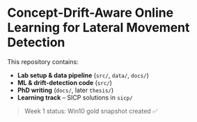 # Concept-Drift-Aware Online Learning for Lateral Movement Detection

This repository contains:
* **Lab setup & data pipeline** (`src/`, `data/`, `docs/`)
* **ML & drift-detection code** (`src/`)
* **PhD writing** (`docs/`, later `thesis/`)
* **Learning track** – SICP solutions in `sicp/`

> Week 1 status: Win10 gold snapshot created ✅
